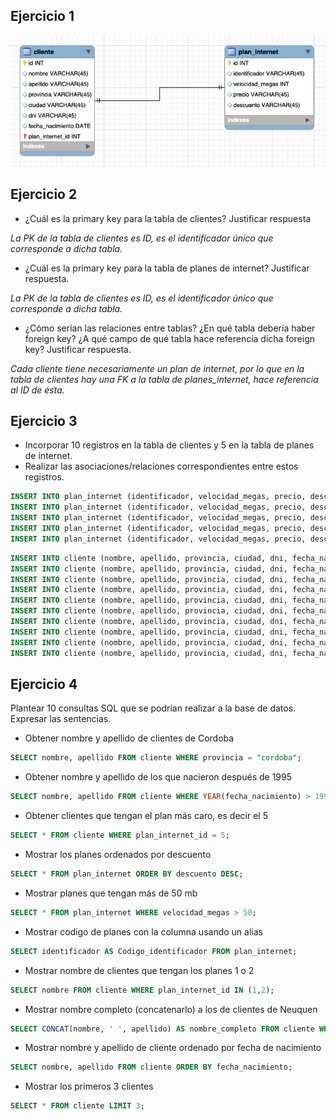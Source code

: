 ## Ejercicio 1

<img src="parte1.png" alt="Resolucion parte 1">

## Ejercicio 2

- ¿Cuál es la primary key para la tabla de clientes? Justificar respuesta

_La PK de la tabla de clientes es ID, es el identificador único que corresponde a dicha tabla._

- ¿Cuál es la primary key para la tabla de planes de internet? Justificar respuesta.

_La PK de la tabla de clientes es ID, es el identificador único que corresponde a dicha tabla._

- ¿Cómo serían las relaciones entre tablas? ¿En qué tabla debería haber foreign key? ¿A qué campo de qué tabla hace referencia dicha foreign key? Justificar respuesta.

_Cada cliente tiene necesariamente un plan de internet, por lo que en la tabla de clientes hay una FK a la tabla de planes_internet, hace referencia al ID de ésta._


## Ejercicio 3

- Incorporar 10 registros en la tabla de clientes y 5 en la tabla de planes de internet.
- Realizar las asociaciones/relaciones correspondientes entre estos registros.

~~~~sql
INSERT INTO plan_internet (identificador, velocidad_megas, precio, descuento) VALUES ("P-1", 10, 1000, 5);
INSERT INTO plan_internet (identificador, velocidad_megas, precio, descuento) VALUES ("P-2", 20, 2000, 5);
INSERT INTO plan_internet (identificador, velocidad_megas, precio, descuento) VALUES ("P-3", 50, 5000, 10);
INSERT INTO plan_internet (identificador, velocidad_megas, precio, descuento) VALUES ("P-4", 10, 7000, 10);
INSERT INTO plan_internet (identificador, velocidad_megas, precio, descuento) VALUES ("P-5", 300, 8500, 15);
~~~~

~~~~sql
INSERT INTO cliente (nombre, apellido, provincia, ciudad, dni, fecha_nacimiento, plan_internet_id) VALUES ("Pedro", "Lopez", "Cordoba", "Cordoba", "32.123.123", "2000-10-10", 1);
INSERT INTO cliente (nombre, apellido, provincia, ciudad, dni, fecha_nacimiento, plan_internet_id) VALUES ("Pedro", "Gonzalez", "Cordoba", "Colon", "22.123.123", "1950-10-10", 1);
INSERT INTO cliente (nombre, apellido, provincia, ciudad, dni, fecha_nacimiento, plan_internet_id) VALUES ("Juan", "Gonzalez", "Cordoba", "Union", "42.123.123", "1990-10-10", 2);
INSERT INTO cliente (nombre, apellido, provincia, ciudad, dni, fecha_nacimiento, plan_internet_id) VALUES ("Juana", "Gomez", "Cordoba", "Urquiza", "32.323.123", "1991-10-10", 3);
INSERT INTO cliente (nombre, apellido, provincia, ciudad, dni, fecha_nacimiento, plan_internet_id) VALUES ("Juanita", "Perez", "Cordoba", "Urquiza", "32.343.123", "1992-10-10", 4);
INSERT INTO cliente (nombre, apellido, provincia, ciudad, dni, fecha_nacimiento, plan_internet_id) VALUES ("Jose", "Demar", "Cordoba", "Urquiza", "32.343.666", "1994-10-10", 5);
INSERT INTO cliente (nombre, apellido, provincia, ciudad, dni, fecha_nacimiento, plan_internet_id) VALUES ("Josefina", "Demarco", "Cordoba", "Urquiza", "32.343.656", "1995-10-10", 5);
INSERT INTO cliente (nombre, apellido, provincia, ciudad, dni, fecha_nacimiento, plan_internet_id) VALUES ("Jose", "Fernandez", "Cordoba", "Luque", "32.444.656", "1997-10-10", 4);
INSERT INTO cliente (nombre, apellido, provincia, ciudad, dni, fecha_nacimiento, plan_internet_id) VALUES ("Pedro", "Raste", "Neuquen", "Cipo", "32.234.656", "1997-10-10", 4);
INSERT INTO cliente (nombre, apellido, provincia, ciudad, dni, fecha_nacimiento, plan_internet_id) VALUES ("Manuel", "Di Estefano", "Neuquen", "Cipo", "33.334.333", "1999-10-10", 2);
~~~~


## Ejercicio 4

Plantear 10 consultas SQL que se podrían realizar a la base de datos. Expresar las sentencias.

- Obtener nombre y apellido de clientes de Cordoba

~~~~sql
SELECT nombre, apellido FROM cliente WHERE provincia = "cordoba";
~~~~

- Obtener nombre y apellido de los que nacieron después de 1995

~~~~sql
SELECT nombre, apellido FROM cliente WHERE YEAR(fecha_nacimiento) > 1995;
~~~~

- Obtener clientes que tengan el plan más caro, es decir el 5

~~~~sql
SELECT * FROM cliente WHERE plan_internet_id = 5;
~~~~

- Mostrar los planes ordenados por descuento

~~~~sql
SELECT * FROM plan_internet ORDER BY descuento DESC;
~~~~

- Mostrar planes que tengan más de 50 mb

~~~~sql
SELECT * FROM plan_internet WHERE velocidad_megas > 50;
~~~~

- Mostrar codigo de planes con la columna usando un alias

~~~~sql
SELECT identificador AS Codigo_identificador FROM plan_internet;
~~~~
- Mostrar nombre de clientes que tengan los planes 1 o 2

~~~~sql
SELECT nombre FROM cliente WHERE plan_internet_id IN (1,2);
~~~~
- Mostrar nombre completo (concatenarlo) a los de clientes de Neuquen

~~~~sql
SELECT CONCAT(nombre, ' ', apellido) AS nombre_completo FROM cliente WHERE provincia = "neuquen";
~~~~
- Mostrar nombre y apellido de cliente ordenado por fecha de nacimiento

~~~~sql
SELECT nombre, apellido FROM cliente ORDER BY fecha_nacimiento;
~~~~

- Mostrar los primeros 3 clientes
~~~~sql
SELECT * FROM cliente LIMIT 3;
~~~~
